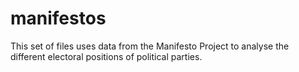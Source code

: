# manifestos

This set of files uses data from the Manifesto Project to analyse the different electoral positions of political parties. 
